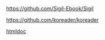 https://github.com/Sigil-Ebook/Sigil

https://github.com/koreader/koreader

[htmldoc](https://github.com/michaelrsweet/htmldoc)

